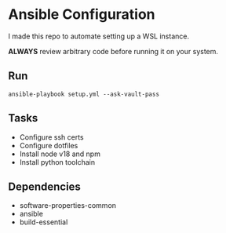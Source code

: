 # Ansible Configuration
I made this repo to automate setting up a WSL instance.

**ALWAYS** review arbitrary code before running it on your system.

## Run
`ansible-playbook setup.yml --ask-vault-pass`

## Tasks
- Configure ssh certs
- Configure dotfiles
- Install node v18 and npm
- Install python toolchain

## Dependencies
- software-properties-common
- ansible
- build-essential
